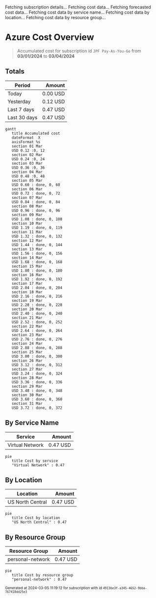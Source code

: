 Fetching subscription details...
Fetching cost data...
Fetching forecasted cost data...
Fetching cost data by service name...
Fetching cost data by location...
Fetching cost data by resource group...
# Azure Cost Overview

> Accumulated cost for subscription id `JPF Pay-As-You-Go` from **03/01/2024** to **03/04/2024**

## Totals

|Period|Amount|
|---|---:|
|Today|0.00 USD|
|Yesterday|0.12 USD|
|Last 7 days|0.47 USD|
|Last 30 days|0.47 USD|

```mermaid
gantt
   title Accumulated cost
   dateFormat  X
   axisFormat %s
   section 01 Mar
   USD 0.12 :0, 12
   section 02 Mar
   USD 0.24 :0, 24
   section 03 Mar
   USD 0.36 :0, 36
   section 04 Mar
   USD 0.48 :0, 48
   section 05 Mar
   USD 0.60 : done, 0, 60
   section 06 Mar
   USD 0.72 : done, 0, 72
   section 07 Mar
   USD 0.84 : done, 0, 84
   section 08 Mar
   USD 0.96 : done, 0, 96
   section 09 Mar
   USD 1.08 : done, 0, 108
   section 10 Mar
   USD 1.19 : done, 0, 119
   section 11 Mar
   USD 1.32 : done, 0, 132
   section 12 Mar
   USD 1.44 : done, 0, 144
   section 13 Mar
   USD 1.56 : done, 0, 156
   section 14 Mar
   USD 1.68 : done, 0, 168
   section 15 Mar
   USD 1.80 : done, 0, 180
   section 16 Mar
   USD 1.92 : done, 0, 192
   section 17 Mar
   USD 2.04 : done, 0, 204
   section 18 Mar
   USD 2.16 : done, 0, 216
   section 19 Mar
   USD 2.28 : done, 0, 228
   section 20 Mar
   USD 2.40 : done, 0, 240
   section 21 Mar
   USD 2.52 : done, 0, 252
   section 22 Mar
   USD 2.64 : done, 0, 264
   section 23 Mar
   USD 2.76 : done, 0, 276
   section 24 Mar
   USD 2.88 : done, 0, 288
   section 25 Mar
   USD 3.00 : done, 0, 300
   section 26 Mar
   USD 3.12 : done, 0, 312
   section 27 Mar
   USD 3.24 : done, 0, 324
   section 28 Mar
   USD 3.36 : done, 0, 336
   section 29 Mar
   USD 3.48 : done, 0, 348
   section 30 Mar
   USD 3.60 : done, 0, 360
   section 31 Mar
   USD 3.72 : done, 0, 372
```

## By Service Name

|Service|Amount|
|---|---:|
|Virtual Network|0.47 USD|

```mermaid
pie
   title Cost by service
   "Virtual Network" : 0.47
```

## By Location

|Location|Amount|
|---|---:|
|US North Central|0.47 USD|

```mermaid
pie
   title Cost by location
   "US North Central" : 0.47
```

## By Resource Group

|Resource Group|Amount|
|---|---:|
|personal-network|0.47 USD|

```mermaid
pie
   title Cost by resource group
   "personal-network" : 0.47
```

<sup>Generated at 2024-03-05 11:19:12 for subscription with id `4913be3f-a345-4652-9bba-767418dd25e3`</sup>
